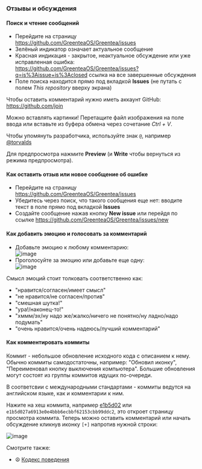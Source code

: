 ### Отзывы и обсуждения

#### Поиск и чтение сообщений

* Перейдите на страницу https://github.com/GreenteaOS/Greentea/issues
* Зелёный индикатор означает актуальное сообщение
* Красная индикация - закрытое, неактуальное обсуждение или уже исправленная ошибка: https://github.com/GreenteaOS/Greentea/issues?q=is%3Aissue+is%3Aclosed ссылка на все завершенные обсуждения
* Поле поиска находится прямо под вкладкой **Issues** (не путать с полем *This repository* вверху экрана)

Чтобы оставить комментарий нужно иметь аккаунт GitHub: https://github.com/join

Можно вставлять картинки! Перетащите файл изображения на поле ввода или вставьте из буфера обмена через сочетание *Ctrl + V*.

Чтобы упомянуть разработчика, используйте знак `@`, например [@torvalds](https://github.com/torvalds)

Для предпросмотра нажмите **Preview** (и **Write** чтобы вернуться из режима предпросмотра).

#### Как оставить отзыв или новое сообщение об ошибке

* Перейдите на страницу https://github.com/GreenteaOS/Greentea/issues
* Убедитесь через поиск, что такого сообщения еще нет: вводите текст в поле прямо под вкладкой **Issues**
* Создайте сообщение нажав кнопку **New issue** или перейдя по ссылке https://github.com/GreenteaOS/Greentea/issues/new

#### Как добавить эмоцию и голосовать за комментарий

* Добавьте эмоцию к любому комментарию:<br>![image](https://cloud.githubusercontent.com/assets/3642643/23592706/1ecbadb2-0216-11e7-9c23-14a9cfb04c3f.png)
* Проголосуйте за эмоцию или добавьте еще одну:<br>![image](https://cloud.githubusercontent.com/assets/3642643/23592726/6016b8ca-0216-11e7-947a-76973bb7d1e0.png)

Смысл эмоций стоит толковать соответственно как:
* "нравится/согласен/имеет смысл"
* "не нравится/не согласен/против"
* "смешная шутка!"
* "ура!/наконец-то!"
* "хммм/эх/ну надо же/жалко/ничего не понятно/ну ладно/надо подумать"
* "очень нравится/очень надеюсь/лучший комментарий"

#### Как комментировать коммиты

Коммит - небольшое обновление исходного кода с описанием к нему. Обычно коммиты самодостаточны, например: "Обновил иконку", "Переименовал кнопку выключения компьютера". Большие обновления могут состоят из группы коммитов идущих по-очереди.

В соответсвии с международными стандартами - коммиты ведутся на английском языке, как и комментарии к ним.

Нажите на хеш коммита, например [e1b5d02](https://github.com/GreenteaOS/Greentea/commit/e1b5d027a6913e0e4bbb6ecbbf62153cbb99ddc2) или `e1b5d027a6913e0e4bbb6ecbbf62153cbb99ddc2`, это откроет страницу просмотра коммита. Теперь можно оставить комментарий или начать обсуждение кликнув иконку `[+]` напротив нужной строки:

![image](https://user-images.githubusercontent.com/3642643/38614228-04339e86-3d95-11e8-9045-6ffc4b67e8d9.png)

Смотрите также:

* :peace_symbol: [Кодекс поведения](Conduct.md)
